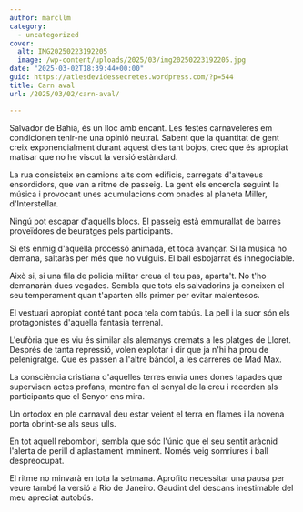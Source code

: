 ```yaml
---
author: marcllm
category:
  - uncategorized
cover:
  alt: IMG20250223192205
  image: /wp-content/uploads/2025/03/img20250223192205.jpg
date: "2025-03-02T18:39:44+00:00"
guid: https://atlesdevidessecretes.wordpress.com/?p=544
title: Carn aval
url: /2025/03/02/carn-aval/

---
```

Salvador de Bahia, és un lloc amb encant. Les festes carnaveleres em condicionen tenir-ne una opinió neutral. Sabent que la quantitat de gent creix exponencialment durant aquest dies tant bojos, crec que és apropiat matisar que no he viscut la versió estàndard.

La rua consisteix en camions alts com edificis, carregats d'altaveus ensordidors, que van a ritme de passeig. La gent els encercla seguint la música i provocant unes acumulacions com onades al planeta Miller, d'Interstellar.

Ningú pot escapar d'aquells blocs. El passeig està emmurallat de barres proveïdores de beuratges pels participants.

Si ets enmig d'aquella processó animada, et toca avançar. Si la música ho demana, saltaràs per més que no vulguis. El ball esbojarrat és innegociable.

Això si, si una fila de policia militar creua el teu pas, aparta't. No t'ho demanaràn dues vegades. Sembla que tots els salvadorins ja coneixen el seu temperament quan t'aparten ells primer per evitar malentesos.

El vestuari apropiat conté tant poca tela com tabús. La pell i la suor són els protagonistes d'aquella fantasia terrenal.

L'eufòria que es viu és similar als alemanys cremats a les platges de Lloret. Després de tanta repressió, volen explotar i dir que ja n'hi ha prou de pelenigratge. Que es passen a l'altre bàndol, a les carreres de Mad Max.

La consciència cristiana d'aquelles terres envia unes dones tapades que supervisen actes profans, mentre fan el senyal de la creu i recorden als participants que el Senyor ens mira.

Un ortodox en ple carnaval deu estar veient el terra en flames i la novena porta obrint-se als seus ulls.

En tot aquell rebombori, sembla que sóc l'únic que el seu sentit aràcnid l'alerta de perill d'aplastament imminent. Només veig somriures i ball despreocupat.

El ritme no minvarà en tota la setmana. Aprofito necessitar una pausa per veure també la versió a Rio de Janeiro. Gaudint del descans inestimable del meu apreciat autobús.
